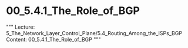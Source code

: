 # 00_5.4.1_The_Role_of_BGP

"""
Lecture: 5_The_Network_Layer_Control_Plane/5.4_Routing_Among_the_ISPs_BGP
Content: 00_5.4.1_The_Role_of_BGP
"""

